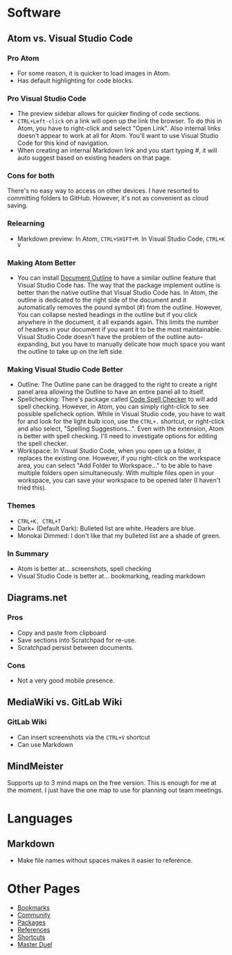 # Software
## Atom vs. Visual Studio Code
### Pro Atom
* For some reason, it is quicker to load images in Atom.
* Has default highlighting for code blocks.

### Pro Visual Studio Code
* The preview sidebar allows for quicker finding of code sections.
* `CTRL+Left-click` on a link will open up the link the browser. To do this in Atom, you have to right-click and select "Open Link". Also internal links doesn't appear to work at all for Atom. You'll want to use Visual Studio Code for this kind of navigation.
* When creating an internal Markdown link and you start typing #, it will auto suggest based on existing headers on that page.

### Cons for both
There's no easy way to access on other devices. I have resorted to committing folders to GitHub. However, it's not as convenient as cloud saving.

### Relearning
* Markdown preview: In Atom, `CTRL+SHIFT+M`. In Visual Studio Code, `CTRL+K V`

### Making Atom Better
* You can install [Document Outline](https://atom.io/packages/document-outline) to have a similar outline feature that Visual Studio Code has. The way that the package implement outline is better than the native outline that Visual Studio Code has. In Atom, the outline is dedicated to the right side of the document and it automatically removes the pound symbol (#) from the outline. However, You can collapse nested headings in the outline but if you click anywhere in the document, it all expands again. This limits the number of headers in your document if you want it to be the most maintainable. Visual Studio Code doesn't have the problem of the outline auto-expanding, but you have to manually delicate how much space you want the outline to take up on the left side.

### Making Visual Studio Code Better
* Outline: The Outline pane can be dragged to the right to create a right panel area allowing the Outline to have an entire panel all to itself.
* Spellchecking: There's package called [Code Spell Checker](https://marketplace.visualstudio.com/items?itemName=streetsidesoftware.code-spell-checker) to will add spell checking. However, in Atom, you can simply right-click to see possible spellcheck option. While in Visual Studio code, you have to wait for and look for the light bulb icon, use the `CTRL+.` shortcut, or right-click and also select, "Spelling Suggestions...". Even with the extension, Atom is better with spell checking. I'll need to investigate options for editing the spell checker.
* Workspace: In Visual Studio Code, when you open up a folder, it replaces the existing one. However, if you right-click on the workspace area, you can select "Add Folder to Workspace..." to be able to have multiple folders open simultaneously. With multiple files open in your workspace, you can save your workspace to be opened later (I haven't tried this).

### Themes
* `CTRL+K, CTRL+T`
* Dark+ (Default Dark): Bulleted list are white. Headers are blue.
* Monokai Dimmed: I don't like that my bulleted list are a shade of green. 

### In Summary
* Atom is better at... screenshots, spell checking
* Visual Studio Code is better at... bookmarking, reading markdown

## Diagrams.net
### Pros
* Copy and paste from clipboard
* Save sections into Scratchpad for re-use.
* Scratchpad persist between documents.

### Cons
* Not a very good mobile presence.

## MediaWiki vs. GitLab Wiki
### GitLab Wiki
* Can insert screenshots via the `CTRL+V` shortcut
* Can use Markdown

## MindMeister
Supports up to 3 mind maps on the free version. This is enough for me at the moment. I just have the one map to use for planning out team meetings. 

# Languages
## Markdown
* Make file names without spaces makes it easier to reference.

# Other Pages
* [Bookmarks](/Bookmarks.md)
* [Community](/Community.md)
* [Packages](/Packages.md)
* [References](/References/References.md)
* [Shortcuts](/Shortcuts.md)
* [Master Duel](/Master-Duel/Master-Duel.md)
